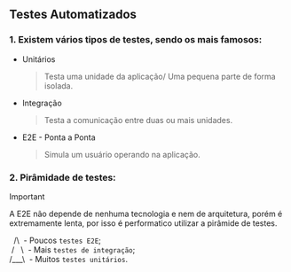 ## Testes Automatizados
### 1. Existem vários tipos de testes, sendo os mais famosos:

- Unitários
    > Testa uma unidade da aplicação/ Uma pequena parte de forma isolada.
- Integração
    > Testa a comunicação entre duas ou mais unidades.
- E2E - Ponta a Ponta
    > Simula um usuário operando na aplicação.

### 2. Pirâmidade de testes:
> [!IMPORTANT]
> A E2E não depende de nenhuma tecnologia e nem de arquitetura, porém é extremamente lenta, por isso é performatico utilizar a pirâmide de testes. 

 &nbsp;&nbsp;/\ &nbsp;- Poucos `testes E2E`;                    
&nbsp;/ &nbsp;&nbsp;\ &nbsp;- Mais `testes de integração`;                 
/___\ &nbsp;- Muitos `testes unitários`.            

